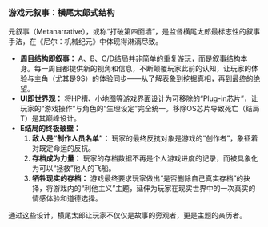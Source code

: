 ### 游戏元叙事：横尾太郎式结构

元叙事（Metanarrative），或称“打破第四面墙”，是监督横尾太郎最标志性的叙事手法，在《尼尔：机械纪元》中体现得淋漓尽致。

*   **周目结构即叙事：** A、B、C/D结局并非简单的重复游玩，而是叙事结构本身。每一周目都提供新的视角和信息，不断颠覆玩家此前的认知，让玩家的体验与主角（尤其是9S）的体验同步——从了解表象到挖掘真相，再到最终的绝望。
*   **UI即世界观：** 将HP槽、小地图等游戏界面设计为可移除的“Plug-in芯片”，让玩家的“游戏操作”与角色的“生理设定”完全统一。移除OS芯片导致死亡（结局T）是其巅峰设计。
*   **E结局的终极破壁：**
    1.  **敌人是“制作人员名单”：** 玩家的最终反抗对象是游戏的“创作者”，象征着对既定命运的反抗。
    2.  **存档成为力量：** 玩家的存档数据不再是个人游戏进度的记录，而被具象化为可以“拯救”他人的飞船。
    3.  **牺牲现实的存档：** 游戏最终要求玩家做出“是否删除自己真实存档”的抉择，将游戏内的“利他主义”主题，延伸为玩家在现实世界中的一次真实的情感体验和道德选择。

通过这些设计，横尾太郎让玩家不仅仅是故事的旁观者，更是主题的亲历者。
